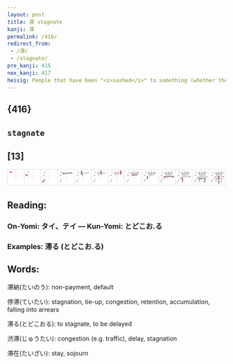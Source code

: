 ```yaml
---
layout: post
title: 滞 stagnate
kanji: 滞
permalink: /416/
redirect_from:
 - /滞/
 - /stagnate/
pre_kanji: 415
nex_kanji: 417
heisig: People that have been "<i>sashed</i>" to something (whether their mother's apron strings or a particular job) for too long become like <i>water</i> that has stopped moving: they start to <b>stagnate</b>.
---
```


## {416}

## `stagnate`

## [13]

<div class="stroke"><img src="../images/E6BB9E.png" /></div>

## Reading:

### On-Yomi: タイ、テイ &mdash; Kun-Yomi: とどこお.る

### Examples: 滞る (とどこお.る)

## Words:

滞納(たいのう): non-payment, default

停滞(ていたい): stagnation, tie-up, congestion, retention, accumulation, falling into arrears

滞る(とどこおる): to stagnate, to be delayed

渋滞(じゅうたい): congestion (e.g. traffic), delay, stagnation

滞在(たいざい): stay, sojourn
